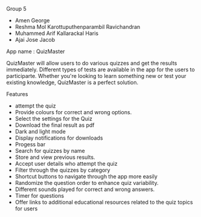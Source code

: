Group 5

* Amen George
* Reshma Mol Karottuputhenparambil Ravichandran
* Muhammed Arif Kallarackal Haris
* Ajai Jose Jacob

App name : QuizMaster

QuizMaster will allow users to do various quizzes and get the results immediately. Different types of tests are available in the app for the users to participarte. Whether you're looking to learn something new or test your existing knowledge, QuizMaster is a perfect solution.

Features

* attempt the quiz
* Provide colours for correct and wrong options.
* Select the settings for the Quiz
* Download the final result as pdf
* Dark and light mode
* Display notifications for downloads
* Progess bar
* Search for quizzes by name
* Store and view previous results.
* Accept user details who attempt the quiz
* Filter through the quizzes by category
* Shortcut buttons to navigate through the app more easily
* Randomize the question order to enhance quiz variability.
* Different sounds played for correct and wrong answers.
* Timer for questions
* Offer links to additional educational resources related to the quiz topics for users